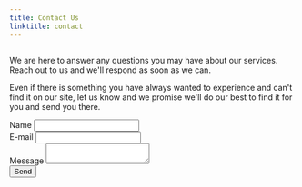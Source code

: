 ```yaml
---
title: Contact Us
linktitle: contact
---
```



<div class="ui vertical stackable grid padding">
  <div class="twelve wide column">
    <div class="ui blue segment">
      <p style="font-size: 14px !important;">We are here to answer any questions you may have about our services. Reach out to us and we'll respond as soon as we can.</p>
      <p style="font-size: 14px !important;">Even if there is something you have always wanted to experience and can't find it on our site, let us know and we promise we'll do our best to find it for you and send you there.</p>
    </div>
    <form action="https://formspree.io/asciimoo@gmail.com" method="post" class="ui form">
      <div class="two fields">
        <div class="field">
          <label>Name</label>
          <input type="text" name="name" />
        </div>
        <div class="field">
          <label>E-mail</label>
          <input type="email" name="_replyto" />
        </div>
      </div>
      <div class="field">
        <label>Message</label>
        <textarea name="message"></textarea>
      </div>
      <input type="hidden" name="_next" value="http://go-colly.org/" />
      <input type="submit" value="Send" class="ui button" />
    </form>
  </div>
</div>
